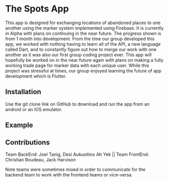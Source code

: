 # The Spots App

This app is designed for exchanging locations of abandoned places to one another using the marker system implemented using Firebase. It is currently in Alpha with plans on continuing in the near future. The progress shown is from 1 month into development. From the time our group developed this app, we worked with nothing having to learn all of the API, a new language called Dart, and to constantly figure out how to merge our work with one another as it was also our first group coding project ever. This app will hopefully be worked on in the near future again with plans on making a fully working trade page for marker data with each unique user. While this project was stressful at times, our group enjoyed learning the future of app development which is Flutter.  

## Installation

Use the git clone link on GitHub to download and run the app from an android or an IOS emulator. 


## Example




## Contributions
Team BackEnd: Joel Tanig, Desi Aukusitino Ah Yek || Team FrontEnd: Christian Roudeau, Jack Harvison

Note teams were sometimes mixed in order to communicate for the backend team to work with the frontend teams or vice-versa.
